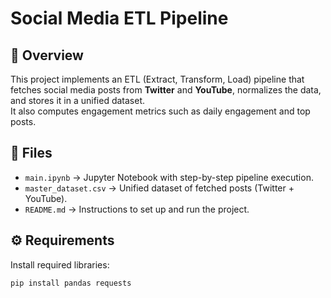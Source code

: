 # Social Media ETL Pipeline

## 📌 Overview
This project implements an ETL (Extract, Transform, Load) pipeline that fetches social media posts from **Twitter** and **YouTube**, normalizes the data, and stores it in a unified dataset.  
It also computes engagement metrics such as daily engagement and top posts.

## 📂 Files
- `main.ipynb` → Jupyter Notebook with step-by-step pipeline execution.  
- `master_dataset.csv` → Unified dataset of fetched posts (Twitter + YouTube).  
- `README.md` → Instructions to set up and run the project.  

## ⚙️ Requirements
Install required libraries:
```bash
pip install pandas requests 
